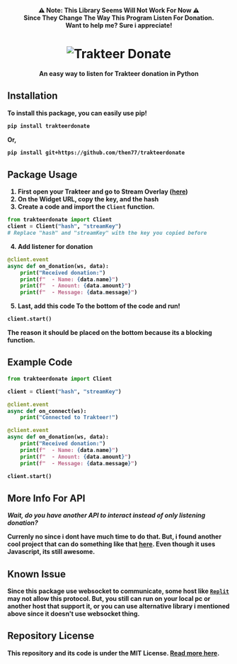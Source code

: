 <p align="center"><b>⚠️ Note: This Library Seems Will Not Work For Now ⚠️<br>Since They Change The Way This Program Listen For Donation.<br>Want to help me? Sure i appreciate!</p>

<h1 align="center"><img src="https://raw.githubusercontent.com/then77/trakteerdonate/main/trakteerdonate.png" alt="Trakteer Donate"></h1>
<p align="center">An easy way to listen for Trakteer donation in Python</p>

## Installation
To install this package, you can easily use pip!
```bash
pip install trakteerdonate
```

Or,

```bash
pip install git+https://github.com/then77/trakteerdonate
```

## Package Usage
1. First open your **Trakteer** and go to **Stream Overlay** ([here](https://trakteer.id/manage/stream-settings))
2. On the **Widget URL**, copy the key, and the hash
3. Create a code and import the `Client` function.
```python
from trakteerdonate import Client
client = Client("hash", "streamKey")
# Replace "hash" and "streamKey" with the key you copied before
```
4. Add listener for donation
```python
@client.event
async def on_donation(ws, data):
    print("Received donation:")
    print(f"  - Name: {data.name}")
    print(f"  - Amount: {data.amount}")
    print(f"  - Message: {data.message}")
```
5. Last, add this code **To the bottom of the code** and run!
```python
client.start()
```

The reason it should be placed on the bottom because its a blocking function.

## Example Code
```python
from trakteerdonate import Client

client = Client("hash", "streamKey")

@client.event
async def on_connect(ws):
    print("Connected to Trakteer!")

@client.event
async def on_donation(ws, data):
    print("Received donation:")
    print(f"  - Name: {data.name}")
    print(f"  - Amount: {data.amount}")
    print(f"  - Message: {data.message}")

client.start()
```

## More Info For API
*Wait, do you have another API to interact instead of only listening donation?*

Currenly no since i dont have much time to do that. But, i found another cool project that can do something like that [here](https://github.com/KatowProject/trakteer-scraper). Even though it uses **Javascript**, its still awesome.

## Known Issue
Since this package use websocket to communicate, some host like [`Replit`](https://replit.com/talk/ask/Socket-not-connecting/52103) may not allow this protocol. But, you still can run on your local pc or another host that support it, or you can use alternative library i mentioned above since it doesn't use websocket thing.

## Repository License
This repository and its code is under the MIT License. [Read more here](https://github.com/then77/trakteerdonate/blob/main/LICENSE).
